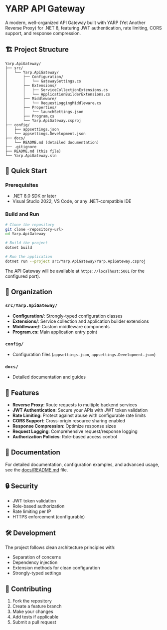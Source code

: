 # YARP API Gateway

A modern, well-organized API Gateway built with YARP (Yet Another Reverse Proxy) for .NET 8, featuring JWT authentication, rate limiting, CORS support, and response compression.

## 🏗️ Project Structure

```
Yarp.ApiGateway/
├── src/
│   └── Yarp.ApiGateway/
│       ├── Configuration/
│       │   └── GatewaySettings.cs
│       ├── Extensions/
│       │   ├── ServiceCollectionExtensions.cs
│       │   └── ApplicationBuilderExtensions.cs
│       ├── Middleware/
│       │   └── RequestLoggingMiddleware.cs
│       ├── Properties/
│       │   └── launchSettings.json
│       ├── Program.cs
│       └── Yarp.ApiGateway.csproj
├── config/
│   ├── appsettings.json
│   └── appsettings.Development.json
├── docs/
│   └── README.md (detailed documentation)
├── .gitignore
├── README.md (this file)
└── Yarp.ApiGateway.sln
```

## 🚀 Quick Start

### Prerequisites

- .NET 8.0 SDK or later
- Visual Studio 2022, VS Code, or any .NET-compatible IDE

### Build and Run

```bash
# Clone the repository
git clone <repository-url>
cd Yarp.ApiGateway

# Build the project
dotnet build

# Run the application
dotnet run --project src/Yarp.ApiGateway/Yarp.ApiGateway.csproj
```

The API Gateway will be available at `https://localhost:5001` (or the configured port).

## 📁 Organization

### `src/Yarp.ApiGateway/`

- **Configuration/**: Strongly-typed configuration classes
- **Extensions/**: Service collection and application builder extensions
- **Middleware/**: Custom middleware components
- **Program.cs**: Main application entry point

### `config/`

- Configuration files (`appsettings.json`, `appsettings.Development.json`)

### `docs/`

- Detailed documentation and guides

## 🔧 Features

- **Reverse Proxy**: Route requests to multiple backend services
- **JWT Authentication**: Secure your APIs with JWT token validation
- **Rate Limiting**: Protect against abuse with configurable rate limits
- **CORS Support**: Cross-origin resource sharing enabled
- **Response Compression**: Optimize response sizes
- **Request Logging**: Comprehensive request/response logging
- **Authorization Policies**: Role-based access control

## 📖 Documentation

For detailed documentation, configuration examples, and advanced usage, see the [docs/README.md](docs/README.md) file.

## 🔒 Security

- JWT token validation
- Role-based authorization
- Rate limiting per IP
- HTTPS enforcement (configurable)

## 🛠️ Development

The project follows clean architecture principles with:

- Separation of concerns
- Dependency injection
- Extension methods for clean configuration
- Strongly-typed settings

## 🤝 Contributing

1. Fork the repository
2. Create a feature branch
3. Make your changes
4. Add tests if applicable
5. Submit a pull request
